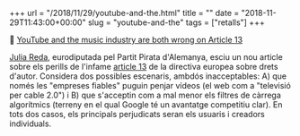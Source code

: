+++
url = "/2018/11/29/youtube-and-the.html"
title = ""
date = "2018-11-29T11:43:00+00:00"
slug = "youtube-and-the"
tags = ["retalls"]
+++

<p>📎 <a href="https://juliareda.eu/2018/11/youtube-article-13/">YouTube and the music industry are both wrong on Article 13</a></p>
<p><a href="https://ca.wikipedia.org/wiki/Julia_Reda">Julia Reda</a>, eurodiputada pel Partit Pirata d'Alemanya, esciu un nou article sobre els perills de l'infame <a href="https://juliareda.eu/2018/10/copyright-trilogue-positions/#article13">article 13</a> de la directiva europea sobre drets d'autor. Considera dos possibles escenaris, ambdós inacceptables: A) que només les "empreses fiables" puguin penjar vídeos (el web com a "televisió per cable 2.0") i B) que s'acceptin com a mal menor els filtres de càrrega algorítmics (terreny en el qual Google té un avantatge competitiu clar). En tots dos casos, els principals perjudicats seran els usuaris i creadors individuals.</p>
